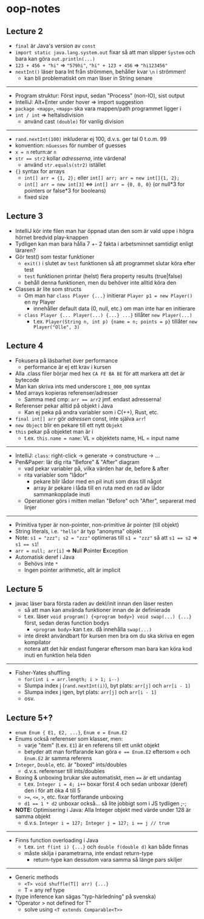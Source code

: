 # oop-notes
## Lecture 2
- `final` är Java's version av `const`
- `import static java.lang.system.out` fixar så att man slipper `System` och bara kan göra `out.println(...)`
- `123 + 456 + "hi"` => `"579hi"`, `"hi" + 123 + 456` => `"hi123456"`
- `nextInt()` läser bara Int från strömmen, behåller kvar `\n` i strömmen!
  - kan bli problematiskt om man läser in String senare

---

- Program struktur: Först input, sedan "Process" (non-IO), sist output
- IntelliJ: Alt+Enter under hover => import suggestion
- `package <mapp>`, `<mapp>` ska vara mappen/path programmet ligger i
- `int / int` => heltalsdivision
  - använd cast `(double)` för vanlig division

---

- `rand.nextInt(100)` inkluderar ej 100, d.v.s. ger tal 0 t.o.m. 99
- konvention: `nGuesses` för number of guesses
- `x = n` return:ar `n`
- `str == str2` kollar *adresserna*, inte värdena!
  - använd `str.equals(str2)` istället
- `{}` syntax for arrays
  - `int[] arr = {1, 2};` eller `int[] arr; arr = new int[]{1, 2};`
  - `int[] arr = new int[3]` <=> `int[] arr = {0, 0, 0}` (or null\*3 for pointers or false\*3 for booleans)
  - fixed size

## Lecture 3
- IntelliJ kör inte filen man har öppnad utan den som är vald uppe i högra hörnet bredvid play-knappen
- Tydligen kan man bara hålla 7 +- 2 fakta i arbetsminnet samtidigt enligt läraren?
- Gör test() som testar funktioner
  - `exit()` i slutet av `test` funktionen så att programmet slutar köra efter test
  - `test` funktionen printar (helst) flera property results (true|false)
  - behåll denna funktionen, men du behöver inte alltid köra den
- Classes är lite som structs
  - Om man har `class Player {...}` initierar `Player p1 = new Player()` en ny Player
    - innehåller default data (0, null, etc.) om man inte har en initierare
  - `class Player {... Player(...) {...} ...}` tillåter `new Player(...)`
    - t.ex. `Player(String n, int p) {name = n; points = p}` tillåter `new Player("Olle", 3)`
 
## Lecture 4
- Fokusera på läsbarhet över performance
  - performance är ej ett krav i kursen
- Alla .class filer börjar med hex `CA FE BA BE` för att markera att det är bytecode
- Man kan skriva ints med underscore `1_000_000` syntax
- Med arrays kopieras referenser/adresser
  - Samma med cmp: `arr == arr2` jmf. endast adresserna!
- Referenser pekar alltid på objekt i Java
  - Kan ej peka på andra variabler som i C(++), Rust, etc.
- `final int[] arr` gör *adressen* const, inte själva `arr`!
- `new Object` blir en pekare till ett nytt `Objekt`
- `this` pekar på objektet man är i
  - t.ex. `this.name = name`: VL = objektets name, HL = input name

---

- IntelliJ: `class`: right-click -> generate -> constructure -> ...
- Pen&Paper: lär dig rita "Before" & "After" diagram
  - vad pekar variabler på, vilka värden har de, before & after
  - rita variabler som "lådor"
    - pekare blir lådor med en pil inuti som dras till något
    - array är pekare i låda till en ruta med en rad av lådor sammankopplade inuti
  - Operationer görs i mitten mellan "Before" och "After", separerat med linjer

---

- Primitiva typer är non-pointer, non-primitive är pointer (till objekt)
- String literals, i.e. `"hello"` är typ "anonyma" objekt
- Note: `s1 = "zzz"; s2 = "zzz"` optimeras till `s1 = "zzz"` så att `s1 == s2` => `s1 == s1`!
- `arr = null; arr[i]` => **N**ull **P**ointer **E**xception
- Automatisk deref i Java
  - Behövs inte `*`
  - Ingen pointer arithmetic, allt är implicit

## Lecture 5
- javac läser bara första raden av dekl/init innan den läser resten
  - så att man kan använda funktioner innan de är definierade
  - t.ex. läser `void program() {<program body>} void swap(...) {...}` först, sedan deras function bodys
    - `<program body>` kan t.ex. då innehålla `swap(...)`
  - inte direkt användbart för kursen men bra om du ska skriva en egen kompilator
  - notera att det här endast fungerar eftersom man bara kan köra kod inuti en funktion hela tiden

---

- Fisher-Yates shuffling
  - `for(int i = arr.length; i > 1; i--)`
  - Slumpa index j (`rand.nextInt(i)`), byt plats: `arr[j]` och `arr[i - 1]`
  - Slumpa index j igen, byt plats: `arr[j]` och `arr[i - 1]`
  - osv.

## Lecture 5+?
- `enum Enum { E1, E2, ...}`, `Enum e = Enum.E2`
- Enums också referenser som klasser, men:
  - varje "item" (t.ex. `E1`) är en referens till ett unikt objekt
  - betyder att man fortfarande kan göra `e == Enum.E2` eftersom `e` och `Enum.E2` är samma referens
- `Integer`, `Double`, etc. är "boxed" ints/doubles
  - d.v.s. referenser till ints/doubles
- Boxing & unboxing brukar ske automatiskt, men `==` är ett undantag
  - t.ex. `Integer i = 4; i++` boxar först 4 och sedan unboxar (deref) den i för att öka 4 till 5
  - `>=`, `<=`, `>`, etc. fixar fortfarande unboxing
  - `d1 == 1 * d2` unboxar också... så lite jobbigt som i JS tydligen ;-;
- **NOTE:** Optimisering i Java: Alla Integer objekt med värde under 128 är samma objekt
  - d.v.s. `Integer i = 127; Integer j = 127; i == j // true`

---

- Finns function overloading i Java
  - t.ex. `int f(int i) {...}` och `double f(double d)` kan både finnas
  - måste skilja i parametrarna, inte endast return-type
    - return-type kan dessutom vara samma så länge pars skiljer

---

- Generic methods
  - `<T> void shuffle(T[] arr) {...}`
  - T = any ref type
- (type inference kan sägas "typ-härledning" på svenska)
- "Operator > not defined for T"
  - solve using `<T extends Comparable<T>>`
